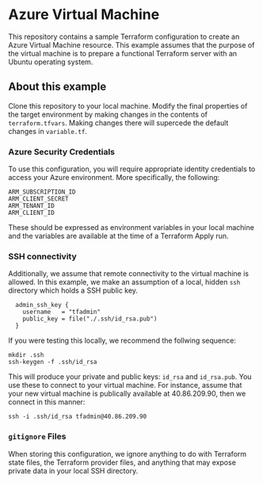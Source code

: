 # Azure Virtual Machine
This repository contains a sample Terraform configuration to create an Azure Virtual Machine resource. This example assumes that the purpose of the virtual machine is to prepare a functional Terraform server with an Ubuntu operating system.

## About this example

Clone this repository to your local machine. Modify the final properties of the target environment by making changes in the contents of `terraform.tfvars`. Making changes there will supercede the default changes in `variable.tf`.

### Azure Security Credentials

To use this configuration, you will require appropriate identity credentials to access your Azure environment. More specifically, the following:

```
ARM_SUBSCRIPTION_ID
ARM_CLIENT_SECRET
ARM_TENANT_ID
ARM_CLIENT_ID
```
These should be expressed as environment variables in your local machine and the variables are available at the time of a Terraform Apply run.

### SSH connectivity

Additionally, we assume that remote connectivity to the virtual machine is allowed. In this example, we make an assumption of a local, hidden `ssh` directory which holds a SSH public key.

```
  admin_ssh_key {
    username   = "tfadmin"
    public_key = file("./.ssh/id_rsa.pub")
  }
```

If you were testing this locally, we recommend the follwing sequence:

```
mkdir .ssh
ssh-keygen -f .ssh/id_rsa
```

This will produce your private and public keys: `id_rsa` and `id_rsa.pub`. You use these to connect to your virtual machine. For instance, assume that your new virtual machine is publically available at 40.86.209.90, then we connect in this manner:

```
ssh -i .ssh/id_rsa tfadmin@40.86.209.90
```

### `gitignore` Files

When storing this configuration, we ignore anything to do with Terraform state files, the Terraform provider files, and anything that may expose private data in your local SSH directory.
